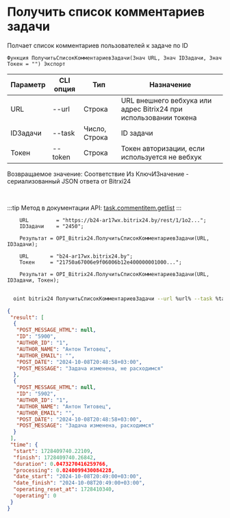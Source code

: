 ﻿---
sidebar_position: 1
---

# Получить список комментариев задачи
 Полчает список комментариев пользователей к задаче по ID



`Функция ПолучитьСписокКомментариевЗадачи(Знач URL, Знач IDЗадачи, Знач Токен = "") Экспорт`

  | Параметр | CLI опция | Тип | Назначение |
  |-|-|-|-|
  | URL | --url | Строка | URL внешнего вебхука или адрес Bitrix24 при использовании токена |
  | IDЗадачи | --task | Число, Строка | ID задачи |
  | Токен | --token | Строка | Токен авторизации, если используется не вебхук |

  
  Возвращаемое значение:   Соответствие Из КлючИЗначение - сериализованный JSON ответа от Bitrxi24

<br/>

:::tip
Метод в документации API: [task.commentitem.getlist](https://dev.1c-bitrix.ru/rest_help/tasks/task/commentitem/getlist.php)
:::
<br/>


```bsl title="Пример кода"
    URL         = "https://b24-ar17wx.bitrix24.by/rest/1/1o2...";
    IDЗадачи    = "2450";

    Результат = OPI_Bitrix24.ПолучитьСписокКомментариевЗадачи(URL, IDЗадачи);

    URL       = "b24-ar17wx.bitrix24.by";
    Токен     = "21750a67006e9f06006b12e400000001000...";

    Результат = OPI_Bitrix24.ПолучитьСписокКомментариевЗадачи(URL, IDЗадачи, Токен);
```



```sh title="Пример команды CLI"
    
  oint bitrix24 ПолучитьСписокКомментариевЗадачи --url %url% --task %task% --filter %filter% --token %token%

```

```json title="Результат"
{
 "result": [
  {
   "POST_MESSAGE_HTML": null,
   "ID": "5900",
   "AUTHOR_ID": "1",
   "AUTHOR_NAME": "Антон Титовец",
   "AUTHOR_EMAIL": "",
   "POST_DATE": "2024-10-08T20:48:58+03:00",
   "POST_MESSAGE": "Задача изменена, не расходимся"
  },
  {
   "POST_MESSAGE_HTML": null,
   "ID": "5902",
   "AUTHOR_ID": "1",
   "AUTHOR_NAME": "Антон Титовец",
   "AUTHOR_EMAIL": "",
   "POST_DATE": "2024-10-08T20:48:58+03:00",
   "POST_MESSAGE": "Задача изменена, расходимся"
  }
 ],
 "time": {
  "start": 1728409740.22109,
  "finish": 1728409740.26842,
  "duration": 0.0473270416259766,
  "processing": 0.0240099430084228,
  "date_start": "2024-10-08T20:49:00+03:00",
  "date_finish": "2024-10-08T20:49:00+03:00",
  "operating_reset_at": 1728410340,
  "operating": 0
 }
}
```
